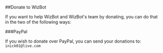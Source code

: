 ##Donate to WizBot

If you want to help WizBot and WizBot's team by donating, you can do that in the two of the following ways:

###PayPal

If you wish to donate over PayPal, you can send your donations to: `inick01@live.com`
